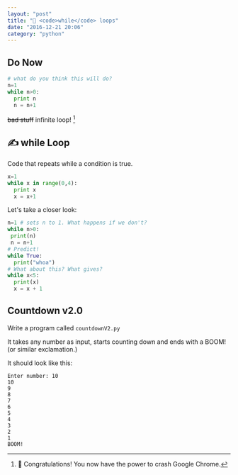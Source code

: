 ```yaml
---
layout: "post"
title: "🔁 <code>while</code> loops"
date: "2016-12-21 20:06"
category: "python"
---
```


## Do Now
```python
# what do you think this will do?
n=1
while n>0:
  print n
  n = n+1
```

~~bad stuff~~
infinite loop! [^infinite]

[^infinite]: 🎉 Congratulations! You now have the power to crash Google Chrome.

## ✍ while Loop
Code that repeats while a condition is true.

```python
x=1
while x in range(0,4):
  print x
  x = x+1
```

Let's take a closer look:

```python
n=1 # sets n to 1. What happens if we don't?
while n>0:
 print(n)
 n = n+1
# Predict!
while True:
  print("whoa")
# What about this? What gives?
while x<5:
  print(x)
  x = x + 1

```

## Countdown v2.0

Write a program called `countdownV2.py `

It takes any number as input, starts counting down and ends with a BOOM! (or similar exclamation.)  

It should look like this:

    Enter number: 10
    10
    9
    8
    7
    6
    5
    4
    3
    2
    1
    BOOM!
